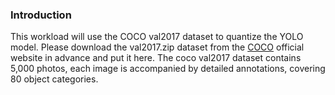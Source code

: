 ### Introduction

This workload will use the COCO val2017 dataset to quantize the YOLO model. Please download the val2017.zip dataset from the [COCO](http://images.cocodataset.org/zips/val2017.zip) official website in advance and put it here. 
The coco val2017 dataset contains 5,000 photos, each image is accompanied by detailed annotations, covering 80 object categories.

